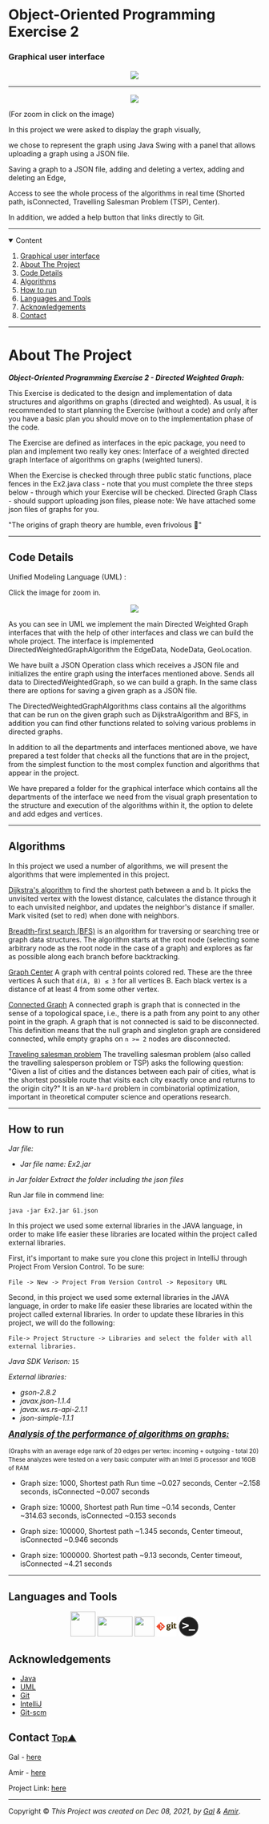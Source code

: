 # Object-Oriented Programming Exercise 2


<!-- Graphical user -->
### Graphical user interface

<p align="center">
<img align="center" src="https://s10.gifyu.com/images/GalKoaz.gif"/>
</p>

---

<p align="center">
<img align="center" src="https://s10.gifyu.com/images/Untitled611bff3bc2c46a20e.gif"/>
</p>
(For zoom in click on the image)

In this project we were asked to display the graph visually,

we chose to represent the graph using Java Swing with a panel that allows uploading a graph using a JSON file.

Saving a graph to a JSON file, adding and deleting a vertex, adding and deleting an Edge,

Access to see the whole process of the algorithms in real time (Shorted path, isConnected, Travelling Salesman Problem (TSP), Center).

In addition, we added a help button that links directly to Git.

----------------

<!-- TABLE OF CONTENTS -->
<details open="open">
  <summary>Content</summary>
  <ol>
    <li><a href="#graphical-user-interface">Graphical user interface</a></li>
    <li><a href="#about-the-project">About The Project</a></li>
    <li><a href="#code-details">Code Details</a></li>
    <li><a href="#algorithms">Algorithms</a></li>
    <li><a href="#how-to-run">How  to run</a></li>
    <li><a href="#languages-and-tools">Languages and Tools</a></li>
    <li><a href="#acknowledgements">Acknowledgements</a></li>
    <li><a href="#contact">Contact</a></li>
  </ol>
</details>

----------------

<!-- ABOUT THE PROJECT -->
# About The Project
**_Object-Oriented Programming Exercise 2 - Directed Weighted Graph:_**

This Exercise is dedicated to the design and implementation of data structures and algorithms on graphs (directed and weighted). As usual, it is recommended to start planning the Exercise (without a code) and only after you have a basic plan you should move on to the implementation phase of the code.

The Exercise are defined as interfaces in the epic package, you need to plan and implement two really key ones:
Interface of a weighted directed graph
Interface of algorithms on graphs (weighted tuners).

When the Exercise is checked through three public static functions, place fences in the Ex2.java class - note that you must complete the three steps below - through which your Exercise will be checked. Directed Graph Class - should support uploading json files, please note: We have attached some json files of graphs for you.

"The origins of graph theory are humble, even frivolous :round_pushpin:"

---------

<!-- code-details -->

## Code Details


Unified Modeling Language (UML) :

Click the image for zoom in.

<p align="center">
<img align="center" src="https://s10.gifyu.com/images/UML.png" />
</p>

As you can see in UML we implement the main Directed Weighted Graph interfaces that with the help of other interfaces and class we can build the whole project.
The interface is implemented
DirectedWeightedGraphAlgorithm the EdgeData, NodeData, GeoLocation.

We have built a JSON Operation class which receives a JSON file and initializes the entire graph using the interfaces mentioned above.
Sends all data to DirectedWeightedGraph, so we can build a graph. In the same class there are options for saving a given graph as a JSON file.

The DirectedWeightedGraphAlgorithms class contains all the algorithms that can be run on the given graph such as DijkstraAlgorithm and BFS, in addition you can find other functions related to solving various problems in directed graphs.

In addition to all the departments and interfaces mentioned above, we have prepared a test folder that checks all the functions that are in the project, from the simplest function to the most complex function and algorithms that appear in the project.

We have prepared a folder for the graphical interface which contains all the departments of the interface we need from the visual graph presentation to the structure and execution of the algorithms within it, the option to delete and add edges and vertices.

---------
<!-- algorithms -->
## Algorithms

In this project we used a number of algorithms, we will present the algorithms that were implemented in this project.

[Dijkstra's algorithm]((https://en.wikipedia.org/wiki/Dijkstra%27s_algorithm)) to find the shortest path between a and b.
It picks the unvisited vertex with the lowest distance, calculates the distance through it to each unvisited neighbor, and updates the neighbor's distance if smaller. Mark visited (set to red) when done with neighbors.

[Breadth-first search (BFS)](https://en.wikipedia.org/wiki/Breadth-first_search) is an algorithm for traversing or searching tree or graph data structures.
The algorithm starts at the root node (selecting some arbitrary node as the root node in the case of a graph) and explores as far as possible along each branch before backtracking.

[Graph Center](https://en.wikipedia.org/wiki/Graph_center) A graph with central points colored red. These are the three vertices A such that ```d(A, B) ≤ 3``` for all vertices B. Each black vertex is a distance of at least 4 from some other vertex.

[Connected Graph](https://mathworld.wolfram.com/ConnectedGraph.html) A connected graph is graph that is connected in the sense of a topological space, i.e., there is a path from any point to any other point in the graph. A graph that is not connected is said to be disconnected. This definition means that the null graph and singleton graph are considered connected, while empty graphs on ```n >= 2``` nodes are disconnected.

[Traveling salesman problem](https://en.wikipedia.org/wiki/Travelling_salesman_problem) The travelling salesman problem (also called the travelling salesperson problem or TSP) asks the following question: "Given a list of cities and the distances between each pair of cities, what is the shortest possible route that visits each city exactly once and returns to the origin city?" It is an ```NP-hard``` problem in combinatorial optimization, important in theoretical computer science and operations research.



---------
<!-- how-to-run -->
## How to run

_Jar file:_

* _Jar  file name:  Ex2.jar_

_in Jar folder Extract the folder including  the json files_

Run Jar file  in commend line:

```
java -jar Ex2.jar G1.json
```


In this project we used some external libraries in the JAVA language, in order to make life easier these libraries are located within the project called external libraries.

First, it's important to make sure you clone this project in IntelliJ through Project From Version Control.
To be sure:
```
File -> New -> Project From Version Control -> Repository URL
```

Second, in this project we used some external libraries in the JAVA language, in order to make life easier these libraries are located within the project called external libraries.
In order to update these libraries in this project, we will do the following:
```
File-> Project Structure -> Libraries and select the folder with all external libraries.
```

_Java SDK Verison:_ ```15```

_External libraries:_
* _gson-2.8.2_
* _javax.json-1.1.4_
* _javax.ws.rs-api-2.1.1_
* _json-simple-1.1.1_

<big><u>_**Analysis of the performance of algorithms on graphs:**_</big></u>

<small>(Graphs with an average edge rank of 20 edges per vertex: incoming + outgoing - total 20)</small>
<br><small>These analyzes were tested on a very basic computer with an Intel i5 processor and 16GB of RAM</small>

* Graph size: 1000, Shortest path Run time ~0.027 seconds, Center ~2.158 seconds, isConnected ~0.007 seconds

* Graph size: 10000, Shortest path Run time ~0.14 seconds, Center ~314.63 seconds, isConnected ~0.153 seconds

* Graph size: 100000, Shortest path ~1.345 seconds, Center timeout, isConnected ~0.946 seconds

* Graph size: 1000000. Shortest path ~9.13 seconds, Center  timeout, isConnected ~4.21 seconds
---------


## Languages and Tools

  <div align="center">
  
 <code><img height="50" width="50" src="https://icon-library.com/images/java-icon-png/java-icon-png-15.jpg"></code>
 <code><img height="40" width="70" src="https://upload.wikimedia.org/wikipedia/commons/d/d5/UML_logo.svg"/></code>
 <code><img height="40" width="40" src="https://upload.wikimedia.org/wikipedia/commons/thumb/9/9c/IntelliJ_IDEA_Icon.svg/768px-IntelliJ_IDEA_Icon.svg.png"/></code>
 <code><img height="40" height="40" src="https://raw.githubusercontent.com/github/explore/80688e429a7d4ef2fca1e82350fe8e3517d3494d/topics/git/git.png"></code>
 <code><img height="40" height="40" src="https://raw.githubusercontent.com/github/explore/80688e429a7d4ef2fca1e82350fe8e3517d3494d/topics/terminal/terminal.png"></code>
  </div>


<!-- ACKNOWLEDGEMENTS -->
## Acknowledgements
* [Java](www.java.com)
* [UML](https://en.wikipedia.org/wiki/Unified_Modeling_Language)
* [Git](https://git-scm.com/)
* [IntelliJ](https://www.jetbrains.com/)
* [Git-scm](https://git-scm.com/book/en/v2/Getting-Started-Installing-Git)


<!-- CONTACT -->
## Contact <small>[Top▲](#graphical-user-interface)</small>


 Gal - [here](https://github.com/GalKoaz/)
 
 Amir - [here](https://github.com/amirg00/)

Project Link: [here](https://github.com/GalKoaz/OOP-Ex2)

___

Copyright © _This Project was created on Dec 08, 2021, by [Gal](https://github.com/GalKoaz/)  & [Amir](https://github.com/amirg00/)_.
